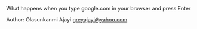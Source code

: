 What happens when you type google.com in your browser and press Enter

Author: Olasunkanmi Ajayi <greyajayi@yahoo.com>
